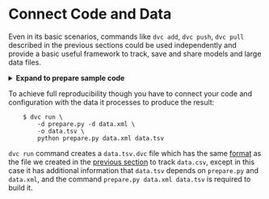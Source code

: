 # Connect Code and Data

Even in its basic scenarios, commands like `dvc add`, `dvc push`, `dvc pull`
described in the previous sections could be used independently and provide a
basic useful framework to track, save and share models and large data files.

<details><summary><strong>Expand to prepare sample code</strong></summary>
<p>
If you have been following along the get started from the very beginning,
run these commands to get the sample code and install dependencies. It will
install packages like <code>panda</code> and  <code>scikit-learn</code>,
that are required to run this example, consider using <code>virtualenv</code>
to isolate your environment:
</br>
<pre>
    $ wget -q -O - https://dvc.org/s3/get-started/code.tgz | tar zx
    $ pip install -U -r requirements.txt
    $ git add .
    $ git commit -m 'add code'
</pre>
You should be ready to run the next command now!
</p>
</details>

To achieve full reproducibility though you have to connect your code and
configuration with the data it processes to produce the result:

```dvc
    $ dvc run \
        -d prepare.py -d data.xml \
        -o data.tsv \
        python prepare.py data.xml data.tsv
```

`dvc run` command creates a `data.tsv.dvc` file which has the same
[format](/doc/user-guide/dvc-file-format) as the file we created in the
[previous section](/doc/get-started/add-files) to track `data.csv`, except in
this case it has additional information that `data.tsv` depends on `prepare.py`
and `data.xml`, and the command `prepare.py data.xml data.tsv` is required to build
it.
